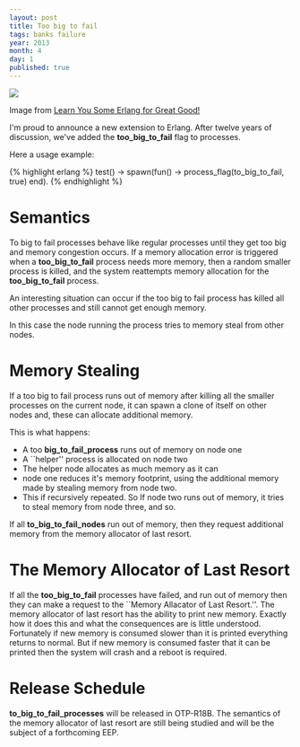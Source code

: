 ```yaml
---
layout: post
title: Too big to fail
tags: banks failure
year: 2013
month: 4
day: 1
published: true
---
```


<img src="http://learnyousomeerlang.com/static/img/rube.png"/>	

Image from <a href="http://nostarch.com/erlang">Learn You Some Erlang for Great Good!</a>
     

I'm proud to announce a new extension to Erlang.
After twelve years of discussion, we've added the <b>too_big_to_fail</b>
flag to processes.

Here a usage example:

{% highlight erlang %}
test() ->
    spawn(fun() ->
		  process_flag(to_big_to_fail, true)
	  end).
{% endhighlight %}
<p></p>

Semantics
=========

To big to fail processes behave like regular processes until they get
too big and memory congestion occurs.  If a memory allocation error is
triggered when a <b>too_big_to_fail</b> process needs more memory, then a
random smaller process is killed, and the system reattempts memory
allocation for the <b>too_big_to_fail</b> process.

An interesting situation can occur if the too big to fail process
has killed all other processes and still cannot get enough memory.

In this case the node running the process tries to memory steal from other nodes.

Memory Stealing
===============

If a too big to fail process runs out of memory after killing all the
smaller processes on the current node, it can spawn a clone of itself on
other nodes and, these can allocate additional memory.

This is what happens:

* A too <b>big_to_fail_process</b> runs out of memory on node one
* A ``helper'' process is allocated on node two
* The helper node allocates as much memory as it can
* node one reduces it's memory footprint, using the additional memory made by stealing memory from node two.
* This if recursively repeated. So If node two runs out of memory, it tries to steal
memory from node three, and so.

If all <b>to_big_to_fail_nodes</b> run out of memory, then they request
additional memory from the memory allocator of last resort.

The Memory Allocator of Last Resort
===================================

If all the <b>too_big_to_fail</b> processes have failed, and run out of memory
then they can make a request to the ``Memory Allacator of Last Resort.''. The
memory allocator of last resort has the ability to print new memory. Exactly how it
does this and what the consequences are is little understood. Fortunately if new memory
is consumed slower than it is printed everything returns to normal. But if
new memory is consumed faster that it can be printed then the system will crash and
a reboot is required.

Release Schedule
================

<b>to_big_to_fail_processes</b> will be released in OTP-R18B. The
semantics of the memory allocator of last resort are still being
studied and will be the subject of a forthcoming EEP.

